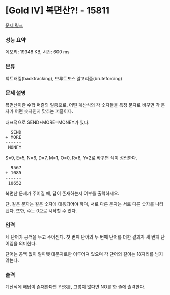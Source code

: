 # [Gold IV] 복면산?! - 15811 

[문제 링크](https://www.acmicpc.net/problem/15811) 

### 성능 요약

메모리: 19348 KB, 시간: 600 ms

### 분류

백트래킹(backtracking), 브루트포스 알고리즘(bruteforcing)

### 문제 설명

<p>복면산이란 수학 퍼즐의 일종으로, 어떤 계산식의 각 숫자들을 특정 문자로 바꾸면 각 문자가 어떤 숫자인지 맞추는 퍼즐이다.</p>

<p>대표적으로 SEND+MORE=MONEY가 있다.</p>

<pre>  SEND
+ MORE
------
 MONEY
</pre>

<p>S=9, E=5, N=6, D=7, M=1, O=0, R=8, Y=2로 바꾸면 식이 성립한다.</p>

<pre>  9567
+ 1085
------
 10652
</pre>

<p>복면산 문제가 주어질 때, 답이 존재하는지 여부를 출력하시오.</p>

<p>단, 같은 문자는 같은 숫자에 대응되어야 하며, 서로 다른 문자는 서로 다른 숫자를 나타낸다. 또한, 수는 0으로 시작할 수 있다.</p>

### 입력 

 <p>세 단어가 공백을 두고 주어진다. 첫 번째 단어와 두 번째 단어를 더한 결과가 세 번째 단어임을 의미한다.</p>

<p>단어는 공백 없이 알파벳 대문자로만 이루어져 있으며 각 단어의 길이는 18자리를 넘지 않는다.</p>

### 출력 

 <p>계산식에 해답이 존재한다면 YES를, 그렇지 않다면 NO를 한 줄에 출력한다.</p>

